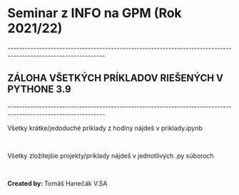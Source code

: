 # Seminar z INFO na GPM (Rok 2021/22)

<html>
----------------------------------------------------------------------------------------------------------------
  <h2> ZÁLOHA VŠETKÝCH PRÍKLADOV RIEŠENÝCH V PYTHONE 3.9 </h2>
----------------------------------------------------------------------------------------------------------------

  <br>
  <p> Všetky krátke/jedoduché príklady z hodiny nájdeš v priklady.ipynb </p>
  <br>
  <p> Všetky zložitejšie projekty/príklady nájdeš v jednotlivých .py súboroch </p>
  <br>
  
  <strong> Created by: </strong> Tomáš Hanečák V.SA

</html>

